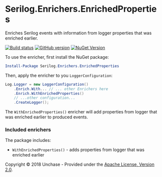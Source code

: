 # Serilog.Enrichers.EnrichedProperties

Enriches Serilog events with information from logger properties that was enriched earlier.
 
[![Build status](https://ci.appveyor.com/api/projects/status/3wuxneqb8i40wi6t?svg=true)](https://ci.appveyor.com/project/unchase/serilog-enrichers-enrichedproperties) [![GitHub version](https://badge.fury.io/gh/unchase%2Fserilog-enrichers-enrichedproperties.svg)](https://badge.fury.io/gh/unchase%2Fserilog-enrichers-enrichedproperties) [![NuGet Version](http://img.shields.io/nuget/v/Serilog.Enrichers.EnrichedProperties.svg?style=flat)](https://www.nuget.org/packages/Serilog.Enrichers.EnrichedProperties/)

To use the enricher, first install the NuGet package:

```powershell
Install-Package Serilog.Enrichers.EnrichedProperties
```

Then, apply the enricher to you `LoggerConfiguration`:

```csharp
Log.Logger = new LoggerConfiguration()
    .Enrich.With... // ... other Enrichers here
    .Enrich.WithEnrichedProperties()
    // ...other configuration...
    .CreateLogger();
```

The `WithEnrichedProperties()` enricher will add properties from logger that was enriched earlier to produced events.

### Included enrichers

The package includes:

 * `WithEnrichedProperties()` - adds properties from logger that was enriched earlier

Copyright &copy; 2018 Unchase - Provided under the [Apache License, Version 2.0](http://apache.org/licenses/LICENSE-2.0.html).

